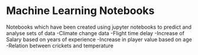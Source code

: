 # Machine Learning Notebooks
Notebooks which have been created using jupyter notebooks to predict and analyse sets of data
  -Climate change data 
  -Flight time delay
  -Increase of Salary based on years of experience
  -Increase in player value based on age
  -Relation between crickets and temperature 
